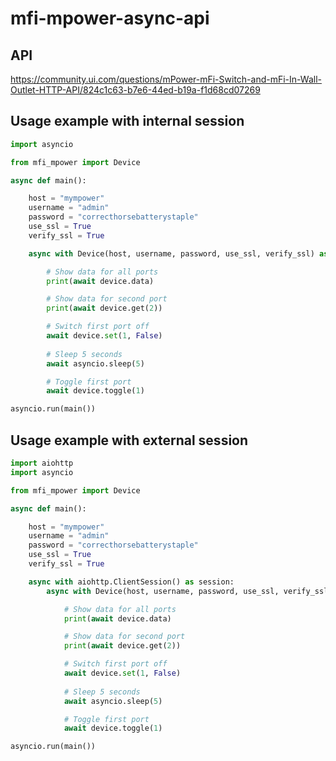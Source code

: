 # mfi-mpower-async-api

## API
https://community.ui.com/questions/mPower-mFi-Switch-and-mFi-In-Wall-Outlet-HTTP-API/824c1c63-b7e6-44ed-b19a-f1d68cd07269

## Usage example with internal session
```python
import asyncio

from mfi_mpower import Device

async def main():

    host = "mympower"
    username = "admin"
    password = "correcthorsebatterystaple"
    use_ssl = True
    verify_ssl = True

    async with Device(host, username, password, use_ssl, verify_ssl) as device:

        # Show data for all ports
        print(await device.data)

        # Show data for second port
        print(await device.get(2))

        # Switch first port off
        await device.set(1, False)
        
        # Sleep 5 seconds
        await asyncio.sleep(5)

        # Toggle first port
        await device.toggle(1)

asyncio.run(main())
```

## Usage example with external session
```python
import aiohttp
import asyncio

from mfi_mpower import Device

async def main():

    host = "mympower"
    username = "admin"
    password = "correcthorsebatterystaple"
    use_ssl = True
    verify_ssl = True

    async with aiohttp.ClientSession() as session:
        async with Device(host, username, password, use_ssl, verify_ssl, session) as device:

            # Show data for all ports
            print(await device.data)

            # Show data for second port
            print(await device.get(2))

            # Switch first port off
            await device.set(1, False)
            
            # Sleep 5 seconds
            await asyncio.sleep(5)

            # Toggle first port
            await device.toggle(1)

asyncio.run(main())
```